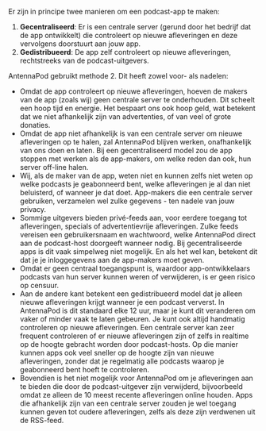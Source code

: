 Er zijn in principe twee manieren om een podcast-app te maken:

1. **Gecentraliseerd**: Er is een centrale server (gerund door het bedrijf dat
de app ontwikkelt) die controleert op nieuwe afleveringen en deze vervolgens
doorstuurt aan jouw app.
1. **Gedistribueerd**: De app zelf controleert op nieuwe afleveringen,
rechtstreeks van de podcast-uitgevers.

AntennaPod gebruikt methode 2. Dit heeft zowel voor- als nadelen:

- Omdat de app controleert op nieuwe afleveringen, hoeven de makers van de app
(zoals wij) geen centrale server te onderhouden. Dit scheelt een hoop tijd en
energie. Het bespaart ons ook hoop geld, wat betekent dat we niet afhankelijk
zijn van advertenties, of van veel of grote donaties.
- Omdat de app niet afhankelijk is van een centrale server om nieuwe
afleveringen op te halen, zal AntennaPod blijven werken, onafhankelijk van ons
doen en laten. Bij een gecentraliseerd model zou de app stoppen met werken als
de app-makers, om welke reden dan ook, hun server off-line halen.
- Wij, als de maker van de app, weten niet en kunnen zelfs niet weten op welke
podcasts je geabonneerd bent, welke afleveringen je al dan niet beluisterd, of
wanneer je dat doet. App-makers die een centrale server gebruiken, verzamelen
wel zulke gegevens - ten nadele van jouw privacy.
- Sommige uitgevers bieden privé-feeds aan, voor eerdere toegang tot
afleveringen, specials of advertentievrije afleveringen. Zulke feeds vereisen
een gebruikersnaam en wachtwoord, welke AntennaPod direct aan de podcast-host
doorgeeft wanneer nodig. Bij gecentraliseerde apps is dit vaak simpelweg niet
mogelijk. En als het wel kan, betekent dit dat je je inloggegevens aan de
app-makers moet geven.
- Omdat er geen centraal toegangspunt is, waardoor app-ontwikkelaars podcasts
van hun server kunnen weren of verwijderen, is er geen risico op censuur.
- Aan de andere kant betekent een gedistribueerd model dat je alleen nieuwe
afleveringen krijgt wanneer je een podcast ververst. In AntennaPod is dit
standaard elke 12 uur, maar je kunt dit veranderen om vaker of minder vaak te
laten gebeuren. Je kunt ook altijd handmatig controleren op nieuwe afleveringen.
Een centrale server kan zeer frequent controleren of er nieuwe afleveringen zijn
of zelfs in realtime op de hoogte gebracht worden door podcast-hosts. Op die
manier kunnen apps ook veel sneller op de hoogte zijn van nieuwe afleveringen,
zonder dat je regelmatig alle podcasts waarop je geabonneerd bent hoeft te
controleren.
- Bovendien is het niet mogelijk voor AntennaPod om je afleveringen aan te
bieden die door de podcast-uitgever zijn verwijderd, bijvoorbeeld omdat ze
alleen de 10 meest recente afleveringen online houden. Apps die afhankelijk zijn
van een centrale server zouden je wel toegang kunnen geven tot oudere
afleveringen, zelfs als deze zijn verdwenen uit de RSS-feed.
